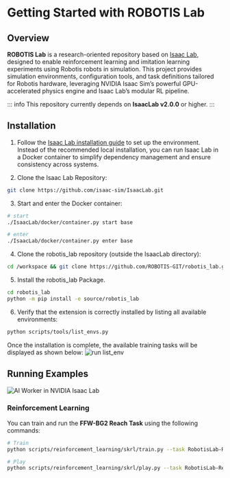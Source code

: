 # Getting Started with ROBOTIS Lab

## Overview

**ROBOTIS Lab** is a research-oriented repository based on [Isaac Lab](https://isaac-sim.github.io/IsaacLab), designed to enable reinforcement learning and imitation learning experiments using Robotis robots in simulation.
This project provides simulation environments, configuration tools, and task definitions tailored for Robotis hardware, leveraging NVIDIA Isaac Sim’s powerful GPU-accelerated physics engine and Isaac Lab’s modular RL pipeline.

::: info
This repository currently depends on **IsaacLab v2.0.0** or higher.
:::

## Installation

1. Follow the [Isaac Lab installation guide](https://isaac-sim.github.io/IsaacLab/main/source/setup/installation/index.html) to set up the environment.  
  Instead of the recommended local installation, you can run Isaac Lab in a Docker container to simplify dependency management and ensure consistency across systems.

2. Clone the Isaac Lab Repository:
  ```bash
  git clone https://github.com/isaac-sim/IsaacLab.git
  ```

3. Start and enter the Docker container:
  ```bash
  # start
  ./IsaacLab/docker/container.py start base

  # enter
  ./IsaacLab/docker/container.py enter base
  ```


4. Clone the robotis_lab repository (outside the IsaacLab directory):

  ```bash
  cd /workspace && git clone https://github.com/ROBOTIS-GIT/robotis_lab.git
  ```

5. Install the robotis_lab Package.

  ```bash
  cd robotis_lab
  python -m pip install -e source/robotis_lab
  ```

6. Verify that the extension is correctly installed by listing all available environments:

  ```bash
  python scripts/tools/list_envs.py
  ```

  Once the installation is complete, the available training tasks will be displayed as shown below:
  ![run list_env](/simulation/simulation_isaaclab_list_envs.png)

## Running Examples
![AI Worker in NVIDIA Isaac Lab](/simulation/simulation_isaac_lab_ffw2.png)

### Reinforcement Learning

You can train and run the **FFW-BG2 Reach Task** using the following commands:

```bash
# Train
python scripts/reinforcement_learning/skrl/train.py --task RobotisLab-Reach-FFW-BG2-v0 --num_envs=512 --headless

# Play
python scripts/reinforcement_learning/skrl/play.py --task RobotisLab-Reach-FFW-BG2-v0 --num_envs=16
```

